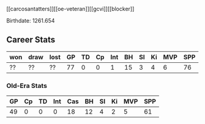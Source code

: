 [[carcosantatters]][[oe-veteran]][[gcvi]][[blocker]]

Birthdate: 1261.654

## Career Stats

| won  | draw | lost | GP   | TD   | Cp | Int | BH  | SI   | Ki   | MVP  | SPP |
|------|------|------|------|------|----|-----|-----|------|------|------|-----|
| ?? | ?? | ?? | 77 | 0 | 0 | 1 | 15 | 3 | 4 | 6 | 76 |

### Old-Era Stats

| GP | Cp | TD | Int | Cas | BH | SI | Ki | MVP | SPP |
| -- | -- | -- | -- | -- | -- | -- | -- | -- | -- | 
| 49 | 0 | 0 | 0 | 18 | 12 | 4 | 2 | 5 | 61 |

